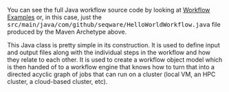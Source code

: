You can see the full Java workflow source code by looking at [Workflow
Examples](/docs/15-workflow-examples/) or, in this case, just the
<tt>src/main/java/com/github/seqware/HelloWorldWorkflow.java</tt> file produced by the Maven Archetype above.

This Java class is pretty simple in its construction. It is used to define
input and output files along with the individual steps in the workflow and how
they relate to each other.  It is used to create a workflow object model which
is then handed of to a workflow engine that knows how to turn that into a
directed acyclic graph of jobs that can run on a cluster (local VM, an HPC
cluster, a cloud-based cluster, etc).


